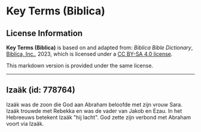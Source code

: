 # Key Terms (Biblica)

## License Information

**Key Terms (Biblica)** is based on and adapted from: _Biblica Bible Dictionary_, [Biblica, Inc.](https://www.biblica.com/), 2023, which is licensed under a [CC BY-SA 4.0 license](https://creativecommons.org/licenses/by-sa/4.0/legalcode.en).

This markdown version is provided under the same license.



--------------------------------

## Izaäk (id: 778764)

Izaäk was de zoon die God aan Abraham beloofde met zijn vrouw Sara. Izaäk trouwde met Rebekka en was de vader van Jakob en Ezau. In het Hebreeuws betekent Izaäk "hij lacht". God zette zijn verbond met Abraham voort via Izaäk.


